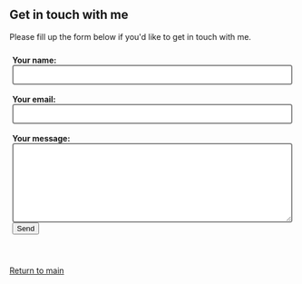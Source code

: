 <h2>Get in touch with me</h2>
<p>Please fill up the form below if you'd like to get in touch with me.</p>
<div style="background-image:url(images/paper_bg.png); background-repeat:repeat;padding: 10px 5px; ">
<form
  action="https://formspree.io/f/mlearnqr"
  method="POST"
>
  <label>
    <strong>Your name:</strong><br>
    <input type="text" name="name" style="width:100%;border: 2px solid gray; border-radius: 4px; padding:8px 10px;">
  </label>
  <br><br>
  <label>
    <strong>Your email:</strong><br>
    <input type="email" name="_replyto" style="width:100%;border: 2px solid gray; border-radius: 4px; padding:8px 10px;">
  </label>
  <br><br>
  <label>
    <strong>Your message:</strong><br>
    <textarea name="message" rows="8" cols="50"  style="width:100%;border: 2px solid gray; border-radius: 4px; padding:8px 10px;"></textarea>
  </label>

  <!-- your other form fields go here -->
  <br>
  <button type="submit">Send</button>
</form>
</div>
<br>
<p>
  <a href="/data_analyst_prog_capstones">Return to main</a>
</p>
